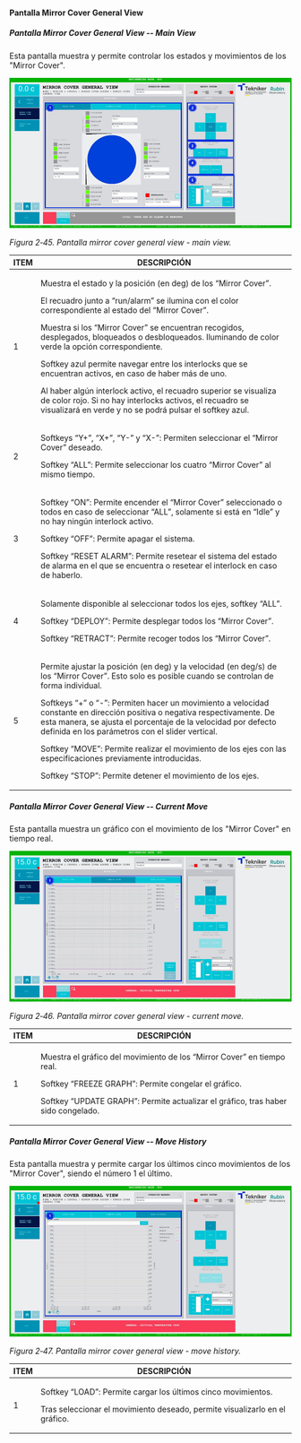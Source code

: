 #### Pantalla Mirror Cover General View

##### Pantalla Mirror Cover General View -- Main View

Esta pantalla muestra y permite controlar los estados y movimientos de los "Mirror Cover".

![](../Resources/media/image61.png)

*Figura 2‑45. Pantalla mirror cover general view - main view.*

<table>
<colgroup>
<col style="width: 13<col style="width: 86</colgroup>
<thead>
<tr class="header">
<th>ITEM</th>
<th>DESCRIPCIÓN</th>
</tr>
</thead>
<tbody>
<tr class="odd">
<td>1</td>
<td><p>Muestra el estado y la posición (en deg) de los “Mirror Cover”.</p>
<p>El recuadro junto a “run/alarm” se ilumina con el color correspondiente al estado del “Mirror Cover”.</p>
<p>Muestra si los “Mirror Cover” se encuentran recogidos, desplegados, bloqueados o desbloqueados. Iluminando de color
verde la opción correspondiente.</p>
<p>Softkey azul permite navegar entre los interlocks que se encuentran activos, en caso de haber más de uno.</p>
<p>Al haber algún interlock activo, el recuadro superior se visualiza de color rojo. Si no hay interlocks activos, el
recuadro se visualizará en verde y no se podrá pulsar el softkey azul.</p></td>
</tr>
<tr class="even">
<td>2</td>
<td><p>Softkeys “Y+”, “X+”, “Y-” y “X-”: Permiten seleccionar el “Mirror Cover” deseado.</p>
<p>Softkey “ALL”: Permite seleccionar los cuatro “Mirror Cover” al mismo tiempo.</p></td>
</tr>
<tr class="odd">
<td>3</td>
<td><p>Softkey “ON”: Permite encender el “Mirror Cover” seleccionado o todos en caso de seleccionar “ALL”, solamente si
está en “Idle” y no hay ningún interlock activo.</p>
<p>Softkey “OFF”: Permite apagar el sistema.</p>
<p>Softkey “RESET ALARM”: Permite resetear el sistema del estado de alarma en el que se encuentra o resetear el
interlock en caso de haberlo.</p></td>
</tr>
<tr class="even">
<td>4</td>
<td><p>Solamente disponible al seleccionar todos los ejes, softkey “ALL”.</p>
<p>Softkey “DEPLOY”: Permite desplegar todos los “Mirror Cover”.</p>
<p>Softkey “RETRACT”: Permite recoger todos los “Mirror Cover”.</p></td>
</tr>
<tr class="odd">
<td>5</td>
<td><p>Permite ajustar la posición (en deg) y la velocidad (en deg/s) de los “Mirror Cover”. Esto solo es posible cuando
se controlan de forma individual.</p>
<p>Softkeys “+” o “-”: Permiten hacer un movimiento a velocidad constante en dirección positiva o negativa
respectivamente. De esta manera, se ajusta el porcentaje de la velocidad por defecto definida en los parámetros con el
slider vertical.</p>
<p>Softkey “MOVE”: Permite realizar el movimiento de los ejes con las especificaciones previamente introducidas.</p>
<p>Softkey “STOP”: Permite detener el movimiento de los ejes.</p></td>
</tr>
</tbody>
</table>

##### Pantalla Mirror Cover General View -- Current Move

Esta pantalla muestra un gráfico con el movimiento de los "Mirror Cover" en tiempo real.

![](../Resources/media/image62.png)

*Figura 2‑46. Pantalla mirror cover general view - current move.*

<table>
<colgroup>
<col style="width: 13<col style="width: 86</colgroup>
<thead>
<tr class="header">
<th>ITEM</th>
<th>DESCRIPCIÓN</th>
</tr>
</thead>
<tbody>
<tr class="odd">
<td>1</td>
<td><p>Muestra el gráfico del movimiento de los “Mirror Cover” en tiempo real.</p>
<p>Softkey “FREEZE GRAPH”: Permite congelar el gráfico.</p>
<p>Softkey “UPDATE GRAPH”: Permite actualizar el gráfico, tras haber sido congelado.</p></td>
</tr>
</tbody>
</table>

##### Pantalla Mirror Cover General View -- Move History

Esta pantalla muestra y permite cargar los últimos cinco movimientos de los "Mirror Cover", siendo el número 1 el
último.

![](../Resources/media/image63.png)

*Figura 2‑47. Pantalla mirror cover general view - move history.*

<table>
<colgroup>
<col style="width: 13<col style="width: 86</colgroup>
<thead>
<tr class="header">
<th>ITEM</th>
<th>DESCRIPCIÓN</th>
</tr>
</thead>
<tbody>
<tr class="odd">
<td>1</td>
<td><p>Softkey “LOAD”: Permite cargar los últimos cinco movimientos.</p>
<p>Tras seleccionar el movimiento deseado, permite visualizarlo en el gráfico.</p></td>
</tr>
</tbody>
</table>
